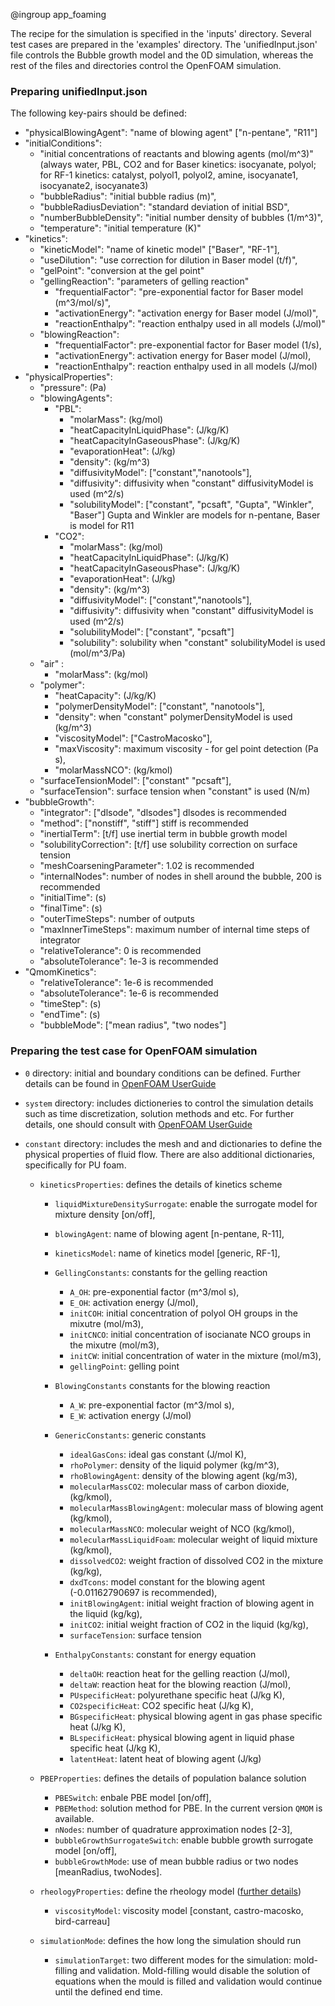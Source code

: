 @ingroup app_foaming

The recipe for the simulation is specified in the 'inputs' directory. Several test cases are prepared in the 'examples' directory. The 'unifiedInput.json' file controls the Bubble growth model and the 0D simulation, whereas the rest of the files and directories control the OpenFOAM simulation.

### Preparing unifiedInput.json
The following key-pairs should be defined:
- "physicalBlowingAgent": "name of blowing agent" ["n-pentane", "R11"]
- "initialConditions":
    - "initial concentrations of reactants and blowing agents (mol/m^3)" (always water, PBL, CO2 and for Baser kinetics: isocyanate, polyol; for RF-1 kinetics: catalyst, polyol1, polyol2, amine, isocyanate1, isocyanate2, isocyanate3)
    - "bubbleRadius": "initial bubble radius (m)",
    - "bubbleRadiusDeviation": "standard deviation of initial BSD",
    - "numberBubbleDensity": "initial number density of bubbles (1/m^3)",
    - "temperature": "initial temperature (K)"
- "kinetics":
    - "kineticModel": "name of kinetic model" ["Baser", "RF-1"],
    - "useDilution": "use correction for dilution in Baser model (t/f)",
    - "gelPoint": "conversion at the gel point"
    - "gellingReaction": "parameters of gelling reaction"
        - "frequentialFactor": "pre-exponential factor for Baser model (m^3/mol/s)",
        - "activationEnergy": "activation energy for Baser model (J/mol)",
        - "reactionEnthalpy": "reaction enthalpy used in all models (J/mol)"
    - "blowingReaction":
        - "frequentialFactor": pre-exponential factor for Baser model (1/s),
        - "activationEnergy": activation energy for Baser model (J/mol),
        - "reactionEnthalpy": reaction enthalpy used in all models (J/mol)
- "physicalProperties":
    - "pressure": (Pa)
    - "blowingAgents":
        - "PBL":
            - "molarMass": (kg/mol)
            - "heatCapacityInLiquidPhase": (J/kg/K)
            - "heatCapacityInGaseousPhase": (J/kg/K)
            - "evaporationHeat":  (J/kg)
            - "density": (kg/m^3)
            - "diffusivityModel": ["constant","nanotools"],
            - "diffusivity": diffusivity when "constant" diffusivityModel is used (m^2/s)
            - "solubilityModel": ["constant", "pcsaft", "Gupta", "Winkler", "Baser"] Gupta and Winkler are models for n-pentane, Baser is model for R11
        - "CO2":
            - "molarMass": (kg/mol)
            - "heatCapacityInLiquidPhase": (J/kg/K)
            - "heatCapacityInGaseousPhase": (J/kg/K)
            - "evaporationHeat":  (J/kg)
            - "density": (kg/m^3)
            - "diffusivityModel": ["constant","nanotools"],
            - "diffusivity": diffusivity when "constant" diffusivityModel is used (m^2/s)
            - "solubilityModel": ["constant", "pcsaft"]
            - "solubility": solubility when "constant" solubilityModel is used (mol/m^3/Pa)
    - "air" :
        - "molarMass": (kg/mol)
    - "polymer":
        - "heatCapacity": (J/kg/K)
        - "polymerDensityModel": ["constant", "nanotools"],
        - "density": when "constant" polymerDensityModel is used (kg/m^3)
        - "viscosityModel": ["CastroMacosko"],
        - "maxViscosity": maximum viscosity - for gel point detection (Pa s),
        - "molarMassNCO": (kg/kmol)
    - "surfaceTensionModel": ["constant" "pcsaft"],
    - "surfaceTension": surface tension when "constant" is used (N/m)
- "bubbleGrowth":
    - "integrator": ["dlsode", "dlsodes"] dlsodes is recommended
    - "method": ["nonstiff", "stiff"] stiff is recommended
    - "inertialTerm": [t/f] use inertial term in bubble growth model
    - "solubilityCorrection": [t/f] use solubility correction on surface tension
    - "meshCoarseningParameter": 1.02 is recommended
    - "internalNodes": number of nodes in shell around the bubble, 200 is recommended
    - "initialTime": (s)
    - "finalTime": (s)
    - "outerTimeSteps": number of outputs
    - "maxInnerTimeSteps": maximum number of internal time steps of integrator
    - "relativeTolerance": 0 is recommended
    - "absoluteTolerance": 1e-3 is recommended
- "QmomKinetics":
   - "relativeTolerance": 1e-6 is recommended
   - "absoluteTolerance": 1e-6 is recommended
   - "timeStep": (s)
   - "endTime": (s)
   - "bubbleMode": ["mean radius", "two nodes"]

### Preparing the test case for OpenFOAM simulation
- `0` directory: initial and boundary conditions can be defined. Further details can be found in [OpenFOAM UserGuide](http://cfd.direct/openfoam/user-guide/)
- `system` directory: includes dictioneries to control the simulation details such as time discretization, solution methods and etc. For further details, one should consult with [OpenFOAM UserGuide](http://cfd.direct/openfoam/user-guide/)
- `constant` directory: includes the mesh and and dictionaries to define the physical properties of fluid flow. There are also additional dictionaries, specifically for PU foam.

    - `kineticsProperties`: defines the details of kinetics scheme

        - `liquidMixtureDensitySurrogate`: enable the surrogate model for mixture density [on/off],
        - `blowingAgent`: name of blowing agent [n-pentane, R-11],
        - `kineticsModel`: name of kinetics model [generic, RF-1],
        - `GellingConstants`: constants for the gelling reaction

            - `A_OH`: pre-exponential factor (m^3/mol s),
            - `E_OH`: activation energy (J/mol),
            - `initCOH`: initial concentration of polyol OH groups in the mixutre (mol/m3),
            - `initCNCO`: initial concentration of isocianate NCO groups in the mixutre (mol/m3),
            - `initCW`: initial concentration of water in the mixture (mol/m3),
            - `gellingPoint`: gelling point
        - `BlowingConstants` constants for the blowing reaction

            - `A_W`: pre-exponential factor (m^3/mol s),
            - `E_W`: activation energy (J/mol)
        - `GenericConstants`: generic constants

            - `idealGasCons`: ideal gas constant (J/mol K),
            - `rhoPolymer`: density of the liquid polymer (kg/m^3),
            - `rhoBlowingAgent`: density of the blowing agent (kg/m3),
            - `molecularMassCO2`: molecular mass of carbon dioxide, (kg/kmol),
            - `molecularMassBlowingAgent`: molecular mass of blowing agent (kg/kmol),
            - `molecularMassNCO`: molecular weight of NCO (kg/kmol),
            - `molecularMassLiquidFoam`: molecular weight of liquid mixture (kg/kmol),
            - `dissolvedCO2`: weight fraction of dissolved CO2 in the mixture (kg/kg),
            - `dxdTcons`: model constant for the blowing agent (-0.01162790697 is recommended),
            - `initBlowingAgent`: initial weight fraction of blowing agent in the liquid (kg/kg),
            - `initCO2`: initial weight fraction of CO2 in the liquid (kg/kg),
            - `surfaceTension`: surface tension
       - `EnthalpyConstants`: constant for energy equation

           - `deltaOH`: reaction heat for the gelling reaction (J/mol),
           - `deltaW`: reaction heat for the blowing reaction (J/mol),
           - `PUspecificHeat`: polyurethane specific heat (J/kg K),
           - `CO2specificHeat`: CO2 specific heat (J/kg K),
           - `BGspecificHeat`: physical blowing agent in gas phase specific heat (J/kg K),
           - `BLspecificHeat`: physical blowing agent in liquid phase specific heat (J/kg K),
           - `latentHeat`: latent heat of blowing agent (J/kg)
    - `PBEProperties`: defines the details of population balance solution

        - `PBESwitch`: enbale PBE model [on/off],
        - `PBEMethod`: solution method for PBE. In the current version `QMOM` is available.
        - `nNodes`: number of quadrature approximation nodes [2-3],
        - `bubbleGrowthSurrogateSwitch`: enable bubble growth surrogate model [on/off],
        - `bubbleGrowthMode`: use of mean bubble radius or two nodes [meanRadius, twoNodes].
    - `rheologyProperties`: define the rheology model ([further details](http://onlinelibrary.wiley.com/doi/10.1002/masy.201500108/abstract))

        - `viscosityModel`: viscosity model [constant, castro-macosko, bird-carreau]
    - `simulationMode`: defines the how long the simulation should run

        - `simulationTarget`: two different modes for the simulation: mold-filling and validation. Mold-filling would disable the solution of equations when the mould is filled and validation would continue until the defined end time.

